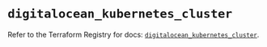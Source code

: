 # `digitalocean_kubernetes_cluster`

Refer to the Terraform Registry for docs: [`digitalocean_kubernetes_cluster`](https://registry.terraform.io/providers/digitalocean/digitalocean/2.47.0/docs/resources/kubernetes_cluster).
